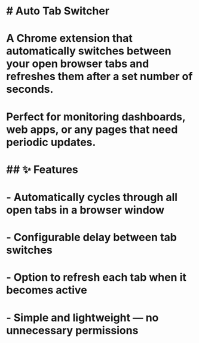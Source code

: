 # \# Auto Tab Switcher

# 

# A Chrome extension that automatically switches between your open browser tabs and refreshes them after a set number of seconds.  

# Perfect for monitoring dashboards, web apps, or any pages that need periodic updates.

# 

# \## ✨ Features

# \- Automatically cycles through all open tabs in a browser window

# \- Configurable delay between tab switches

# \- Option to refresh each tab when it becomes active

# \- Simple and lightweight — no unnecessary permissions

# 

